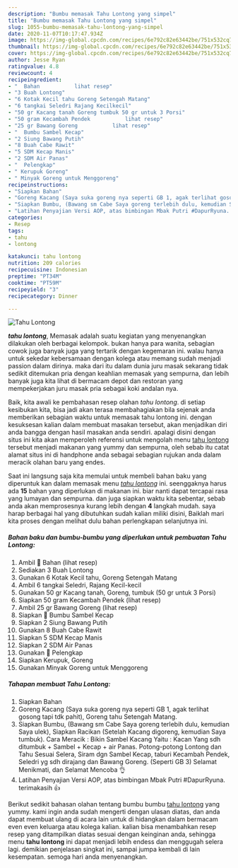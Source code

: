 ```yaml
---
description: "Bumbu memasak Tahu Lontong yang simpel"
title: "Bumbu memasak Tahu Lontong yang simpel"
slug: 1055-bumbu-memasak-tahu-lontong-yang-simpel
date: 2020-11-07T10:17:47.934Z
image: https://img-global.cpcdn.com/recipes/6e792c82e63442be/751x532cq70/tahu-lontong-foto-resep-utama.jpg
thumbnail: https://img-global.cpcdn.com/recipes/6e792c82e63442be/751x532cq70/tahu-lontong-foto-resep-utama.jpg
cover: https://img-global.cpcdn.com/recipes/6e792c82e63442be/751x532cq70/tahu-lontong-foto-resep-utama.jpg
author: Jesse Ryan
ratingvalue: 4.8
reviewcount: 4
recipeingredient:
- "  Bahan           lihat resep"
- "3 Buah Lontong"
- "6 Kotak Kecil tahu Goreng Setengah Matang"
- "6 tangkai Seledri Rajang Kecilkecil"
- "50 gr Kacang tanah Goreng tumbuk 50 gr untuk 3 Porsi"
- "50 gram Kecambah Pendek           lihat resep"
- "25 gr Bawang Goreng           lihat resep"
- "  Bumbu Sambel Kecap"
- "2 Siung Bawang Putih"
- "8 Buah Cabe Rawit"
- "5 SDM Kecap Manis"
- "2 SDM Air Panas"
- "  Pelengkap"
- " Kerupuk Goreng"
- " Minyak Goreng untuk Menggoreng"
recipeinstructions:
- "Siapkan Bahan"
- "Goreng Kacang (Saya suka goreng nya seperti GB 1, agak terlihat gosong tapi tdk pahit), Goreng tahu Setengah Matang."
- "Siapkan Bumbu, (Bawang sm Cabe Saya goreng terlebih dulu, kemudian Saya ulek), Siapkan Racikan (Setelah Kacang digoreng, kemudian Saya tumbuk). Cara Meracik : Bikin Sambel Kacang Yaitu : Kacan Yang sdh ditumbuk + Sambel + Kecap + air Panas. Potong-potong Lontong dan Tahu Sesuai Selera, Siram dgn Sambel Kecap, taburi Kecambah Pendek, Seledri yg sdh dirajang dan Bawang Goreng. (Seperti GB 3) Selamat Menikmati, dan Selamat Mencoba 👌"
- "Latihan Penyajian Versi AOP, atas bimbingan Mbak Putri #DapurRyuna. terimakasih 👍"
categories:
- Resep
tags:
- tahu
- lontong

katakunci: tahu lontong 
nutrition: 209 calories
recipecuisine: Indonesian
preptime: "PT34M"
cooktime: "PT59M"
recipeyield: "3"
recipecategory: Dinner

---
```



![Tahu Lontong](https://img-global.cpcdn.com/recipes/6e792c82e63442be/751x532cq70/tahu-lontong-foto-resep-utama.jpg)

<b><i>tahu lontong</i></b>, Memasak adalah suatu kegiatan yang menyenangkan dilakukan oleh berbagai kelompok. bukan hanya para wanita, sebagian cowok juga banyak juga yang tertarik dengan kegemaran ini. walau hanya untuk sekedar kebersamaan dengan kolega atau memang sudah menjadi passion dalam dirinya. maka dari itu dalam dunia juru masak sekarang tidak sedikit ditemukan pria dengan keahlian memasak yang sempurna, dan lebih banyak juga kita lihat di bermacam depot dan restoran yang mempekerjakan juru masak pria sebagai koki andalan nya.

Baik, kita awali ke pembahasan resep olahan <i>tahu lontong</i>. di setiap kesibukan kita, bisa jadi akan terasa membahagiakan bila sejenak anda memberikan sebagian waktu untuk memasak tahu lontong ini. dengan kesuksesan kalian dalam membuat masakan tersebut, akan menjadikan diri anda bangga dengan hasil masakan anda sendiri. apalagi disini dengan situs ini kita akan memperoleh referensi untuk mengolah menu <u>tahu lontong</u> tersebut menjadi makanan yang yummy dan sempurna, oleh sebab itu catat alamat situs ini di handphone anda sebagai sebagian rujukan anda dalam meracik olahan baru yang endes.




Saat ini langsung saja kita memulai untuk membeli bahan baku yang diperuntuk kan dalam memasak menu <u><i>tahu lontong</i></u> ini. seenggaknya harus ada <b>15</b> bahan yang diperlukan di makanan ini. biar nanti dapat tercapai rasa yang lumayan dan sempurna. dan juga siapkan waktu kita sebentar, sebab anda akan memprosesnya kurang lebih dengan <b>4</b> langkah mudah. saya harap berbagai hal yang dibutuhkan sudah kalian miliki disini, Baiklah mari kita proses dengan melihat dulu bahan perlengkapan selanjutnya ini.

<!--inarticleads1-->

##### Bahan baku dan bumbu-bumbu yang diperlukan untuk pembuatan Tahu Lontong:

1. Ambil  📝 Bahan           (lihat resep)
1. Sediakan 3 Buah Lontong
1. Gunakan 6 Kotak Kecil tahu, Goreng Setengah Matang
1. Ambil 6 tangkai Seledri, Rajang Kecil-kecil
1. Gunakan 50 gr Kacang tanah, Goreng, tumbuk (50 gr untuk 3 Porsi)
1. Siapkan 50 gram Kecambah Pendek           (lihat resep)
1. Ambil 25 gr Bawang Goreng           (lihat resep)
1. Siapkan  📝 Bumbu Sambel Kecap
1. Siapkan 2 Siung Bawang Putih
1. Gunakan 8 Buah Cabe Rawit
1. Siapkan 5 SDM Kecap Manis
1. Siapkan 2 SDM Air Panas
1. Gunakan  📝 Pelengkap
1. Siapkan  Kerupuk, Goreng
1. Gunakan  Minyak Goreng untuk Menggoreng




<!--inarticleads2-->

##### Tahapan membuat Tahu Lontong:

1. Siapkan Bahan
1. Goreng Kacang (Saya suka goreng nya seperti GB 1, agak terlihat gosong tapi tdk pahit), Goreng tahu Setengah Matang.
1. Siapkan Bumbu, (Bawang sm Cabe Saya goreng terlebih dulu, kemudian Saya ulek), Siapkan Racikan (Setelah Kacang digoreng, kemudian Saya tumbuk). Cara Meracik : Bikin Sambel Kacang Yaitu : Kacan Yang sdh ditumbuk + Sambel + Kecap + air Panas. Potong-potong Lontong dan Tahu Sesuai Selera, Siram dgn Sambel Kecap, taburi Kecambah Pendek, Seledri yg sdh dirajang dan Bawang Goreng. (Seperti GB 3) Selamat Menikmati, dan Selamat Mencoba 👌
1. Latihan Penyajian Versi AOP, atas bimbingan Mbak Putri #DapurRyuna. terimakasih 👍




Berikut sedikit bahasan olahan tentang bumbu bumbu <u>tahu lontong</u> yang yummy. kami ingin anda sudah mengerti dengan ulasan diatas, dan anda dapat membuat ulang di acara lain untuk di hidangkan dalam bermacam even even keluarga atau kolega kalian. kalian bisa menambahkan resep resep yang ditampilkan diatas sesuai dengan keinginan anda, sehingga menu <b>tahu lontong</b> ini dapat menjadi lebih endess dan menggugah selera lagi. demikian penjelasan singkat ini, sampai jumpa kembali di lain kesempatan. semoga hari anda menyenangkan.

